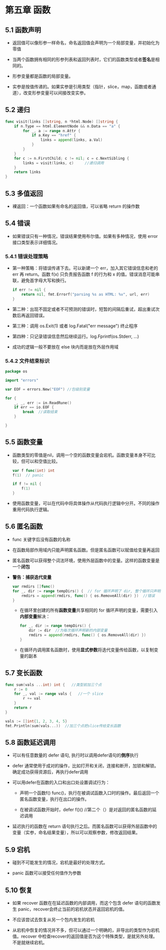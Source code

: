 # 第五章 函数

## 5.1 函数声明

- 返回值可以像形参一样命名，命名返回值会声明为一个局部变量，并初始化为零值

- 当两个函数拥有相同的形参列表和返回列表时，它们的函数类型或者**签名**是相同的。

- 形参变量都是函数的局部变量。

- 实参是按值传递的。如果实参是引用类型（指针，slice，map，函数或者通道），改变形参变量可以间接改变实参。

## 5.2 递归

```go
func visit(links []string, n *html.Node) []string {
    if n.Type == html.ElementNode && n.Data == "a" {
        for _, a := range n.Attr {
            if a.Key == "href" {
                links = append(links, a.Val)
            }
        }
    }
    for c := n.FirstChild; c != nil; c = c.NextSibling {
        links = visit(links, c)     //递归调用
    }
    return links
}
```

## 5.3 多值返回

- 裸返回：一个函数如果有命名的返回值，可以省略 return 的操作数

## 5.4 错误

- 如果错误只有一种情况，错误结果使用布尔值。如果有多种情况，使用 error 接口类型表示详细情况。

### 5.4.1 错误处理策略

- 第一种策略：将错误传递下去。可以新建一个 err，加入其它错误信息和老的 err 再 return。函数 f(x) 只负责报告函数 f 的行为和 x 的值。错误消息可能串联，避免首字母大写和换行。

  ```go
  if err != nil {
      return nil, fmt.Errorf("parsing %s as HTML: %v", url, err)
  }
  ```

- 第二种：出现不固定或者不可预测的错误时，短暂的间隔后重试，超出重试次数后再返回错误。

- 第三种：调用 os.Exit(1) 或者 log.Fatal("err message") 终止程序

- 第四种：只记录错误信息然后继续运行。log.Fprintf(os.Stderr, ...)

- 成功的逻辑一般不要放在 else 块内而是放在外层作用域

### 5.4.2 文件结束标识

```go
package os

import "errors"

var EOF = errors.New("EOF") //包级别变量
```

```go
for {
    _, _, err := in.ReadRune()
    if err == io.EOF {
        break  //读取结束
    }

}
```

## 5.5 函数变量

- 函数类型的零值是nil，调用一个空的函数变量会宕机。函数变量本身不可比较，但可以和空值比较。

  ```go
  var f func(int) int
  f(1)  // panic
  
  if f != nil {
      f(1)
  }
  ```

- 使用函数变量，可以在代码中将具体操作从代码执行逻辑中分开。不同的操作重用代码执行逻辑。

## 5.6 匿名函数

- func 关键字后没有函数的名称

- 在函数局部作用域内只能声明匿名函数。但是匿名函数可以赋值给变量再返回

- 匿名函数可以获得整个词法环境，使用外层函数中的变量。这样的函数变量是一个**闭包**

- **警告：捕获迭代变量**
  
  ```go
  var rmdirs []func()
  for _, dir := range tempDirs() {  // for 循环声明了 dir, 整个循环只声明了一次
      rmdirs = append(rmdirs, func() { os.RemoveAll(dir) })  //错误
  }
  ```

  - 在循环里创建的所有**函数变量**共享相同的 for 循环声明的变量，需要引入**内部变量**解决：

    ```go
    for _, dir := range tempDirs() {
        dir := dir  //为每次循环声明新的内部变量
        rmdirs = append(rmdirs, func() { os.RemoveAll(dir) })
    }
  
    ```

  - 在循环内调用匿名函数时，使用**显式参数**将迭代变量传给函数，以复制变量的副本

## 5.7 变长函数

```go
func sum(vals ...int) int {   //类型前加三个点
    r := 0
    for _, val := range vals {   //一个 slice
        r += val
    }
    return r
}

vals := []int{1, 2, 3, 4, 5}
fmt.Println(sum(vals...))  //加三个点把slice传给变长函数
```

## 5.8 函数延迟调用

- 可以有任意数量的 defer 语句, 执行时以调用defer语句的**倒序**执行

- defer 通常使用于成对的操作，比如打开和关闭，连接和断开，加锁和解锁。确定成功获得资源后，再执行defer调用

- 可以用defer在函数的入口和出口处设置调试行为：

  - 声明一个函数f() func()，执行在被调试函数入口时的操作。最后返回一个匿名函数变量，执行在出口的操作。

  - 在被调试函数开始时，defer f()()  //第二个（）是对返回的匿名函数的延迟调用

- 延迟执行的函数在 return 语句执行之后。而匿名函数可以获得外层函数中的变量（实参，命名结果变量），所以可以观察参数，修改返回结果。

## 5.9 宕机

- 碰到不可能发生的情况，宕机是最好的处理方式。

- panic 函数可以接受任何值作为参数

## 5.10 恢复

- 如果 recover 函数在在延迟函数的内部调用，而这个包含 defer 语句的函数发生 panic，recover会终止当前的宕机状态并返回宕机的值。

- 不应该尝试去恢复从另一个包内发生的宕机

- 从宕机中恢复的情况并不多，但可以通过一个明确的，非导出的类型作为宕机值。recover 中检查recover的返回值是否为这个特殊类型，是就另外处理。不是就继续宕机。
